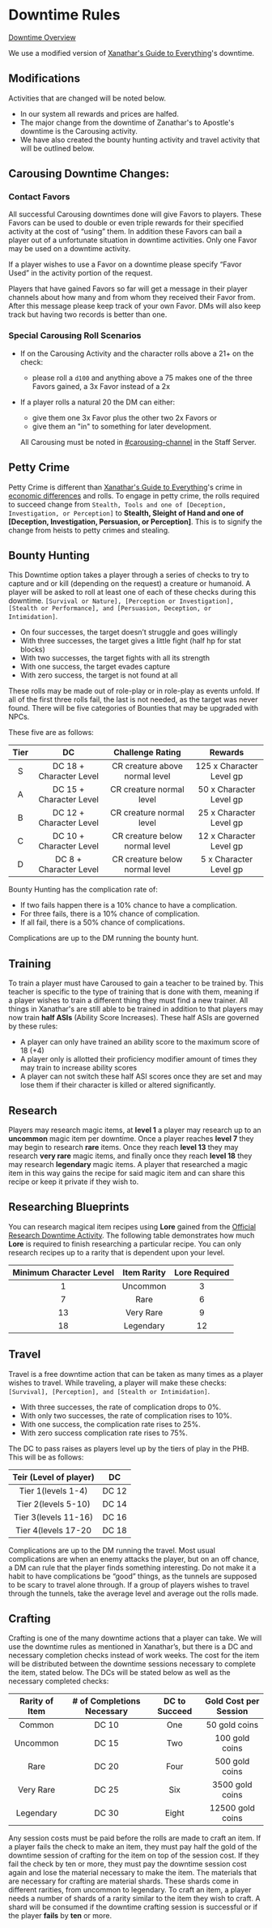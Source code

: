  # Downtime Rules
[Downtime Overview](13.01%20Downtime%20Overview.md)

 We use a modified version of [Xanathar's Guide to Everything](https://www.dndbeyond.com/sources/xgte)'s downtime. 
 
 ## Modifications
 Activities that are changed will be noted below.
 - In our system all rewards and prices are halfed. 
 - The major change from the downtime of Zanathar's to Apostle's downtime is the Carousing activity. 
 - We have also created the bounty hunting activity and travel activity that will be outlined below.

## Carousing Downtime Changes:

### Contact Favors
All successful Carousing downtimes done will give Favors to players. These Favors can be used to double or even triple rewards for their specified activity at the cost of “using” them. In addition these Favors can bail a player out of a unfortunate situation in downtime activities. Only one Favor may be used on a downtime activity.

If a player wishes to use a Favor on a downtime please specify “Favor Used” in the activity portion of the request. 

Players that have gained Favors so far will get a message in their player channels about how many and from whom they received their Favor from. After this message please keep track of your own Favor. DMs will also keep track but having two records is better than one. 

### Special Carousing Roll Scenarios
- If on the Carousing Activity and the character rolls above a 21+ on the check:
  - please roll a `d100` and anything above a 75 makes one of the three Favors gained, a 3x Favor instead of a 2x
- If a player rolls a natural 20 the DM can either:
  - give them one 3x Favor plus the other two 2x Favors or 
  - give them an "in" to something for later development. 
  
  All Carousing must be noted in [#carousing-channel](https://discord.com/channels/1003109601035690064/1048723906510463008) in the Staff Server.

## Petty Crime
Petty Crime is different than [Xanathar's Guide to Everything](https://www.dndbeyond.com/sources/xgte)'s crime in [economic differences](../15%20System%20Mechanics/15.05%20Economy%20Changes.md) and rolls. To engage in petty crime, the rolls required to succeed change from `Stealth, Tools and one of [Deception, Investigation, or Perception]` to **Stealth, Sleight of Hand and one of [Deception, Investigation, Persuasion, or Perception]**. This is to signify the change from heists to petty crimes and stealing.

## Bounty Hunting
This Downtime option takes a player through a series of checks to try to capture and or kill (depending on the request) a creature or humanoid. A player will be asked to roll at least one of each of these checks during this downtime. `[Survival or Nature], [Perception or Investigation], [Stealth or Performance], and [Persuasion, Deception, or Intimidation]`. 

- On four successes, the target doesn’t struggle and goes willingly
- With three successes, the target gives a little fight (half hp for stat blocks)
- With two successes, the target fights with all its strength
- With one success, the target evades capture
- With zero success, the target is not found at all

These rolls may be made out of role-play or in role-play as events unfold. If all of the first three rolls fail, the last is not needed, as the target was never found. There will be five categories of Bounties that may be upgraded with NPCs. 

These five are as follows:

Tier | DC | Challenge Rating | Rewards
:--: | :--: | :--: | :--:
S | DC 18 + Character Level | CR creature above normal level | 125 x Character Level gp
A | DC 15 + Character Level | CR creature normal level | 50 x Character Level gp
B | DC 12 + Character Level | CR creature normal level | 25 x Character Level gp
C | DC 10 + Character Level | CR creature below normal level | 12 x Character Level gp
D | DC 8 + Character Level | CR creature below normal level | 5 x Character Level gp

Bounty Hunting has the complication rate of: 
- If two fails happen there is a 10% chance to have a complication. 
- For three fails, there is a 10% chance of complication. 
- If all fail, there is a 50% chance of complications. 

Complications are up to the DM running the bounty hunt.

## Training
To train a player must have Caroused to gain a teacher to be trained by. This teacher is specific to the type of training that is done with them, meaning if a player wishes to train a different thing they must find a new trainer. All things in Xanathar's are still able to be trained in addition to that players may now train **half ASIs** (Ability Score Increases). These half ASIs are governed by these rules:

- A player can only have trained an ability score to the maximum score of 18 (+4)
- A player only is allotted their proficiency modifier amount of times they may train to increase ability scores
- A player can not switch these half ASI scores once they are set and may lose them if their character is killed or altered significantly.

## Research
Players may research magic items, at **level 1** a player may research up to an **uncommon** magic item per downtime. Once a player reaches **level 7** they may begin to research **rare** items. Once they reach **level 13** they may research **very rare** magic items, and finally once they reach **level 18** they may research **legendary** magic items. A player that researched a magic item in this way gains the recipe for said magic item and can share this recipe or keep it private if they wish to.

## Researching Blueprints
You can research magical item recipes using **Lore** gained from the [Official Research Downtime Activity](13.02%20Published%20Downtime%20Rules.md#research). The following table demonstrates how much **Lore** is required to finish researching a particular recipe. You can only research recipes up to a rarity that is dependent upon your level.

Minimum Character Level | Item Rarity | Lore Required
:--: | :--: | :--:
1 | Uncommon | 3
7 | Rare | 6
13 | Very Rare | 9
18 | Legendary | 12

## Travel
Travel is a free downtime action that can be taken as many times as a player wishes to travel. While traveling, a player will make these checks: `[Survival], [Perception], and [Stealth or Intimidation]`. 

- With three successes, the rate of complication drops to 0%.
- With only two successes, the rate of complication rises to 10%. 
- With one success, the complication rate rises to 25%.
- With zero success complication rate rises to 75%. 

The DC to pass raises as players level up by the tiers of play in the PHB. This will be as follows:

Teir (Level of player) | DC
:--: | :--:
Tier 1(levels 1-4) | DC 12
Tier 2(levels 5-10) | DC 14
Tier 3(levels 11-16) | DC 16
Tier 4(levels 17-20 | DC 18
 
Complications are up to the DM running the travel. Most usual complications are when an enemy attacks the player, but on an off chance, a DM can rule that the player finds something interesting. Do not make it a habit to have complications be “good” things, as the tunnels are supposed to be scary to travel alone through. If a group of players wishes to travel through the tunnels, take the average level and average out the rolls made.

## Crafting
Crafting is one of the many downtime actions that a player can take. We will use the downtime rules as mentioned in Xanathar’s, but there is a DC and necessary completion checks instead of work weeks. The cost for the item will be distributed between the downtime sessions necessary to complete the item, stated below. The DCs will be stated below as well as the necessary completed checks:

Rarity of Item | # of Completions Necessary | DC to Succeed | Gold Cost per Session
:--: | :--: | :--: | :--:
Common | DC 10 | One | 50 gold coins
Uncommon | DC 15 | Two | 100 gold coins
Rare | DC 20 | Four | 500 gold coins
Very Rare | DC 25 | Six | 3500 gold coins
Legendary | DC 30 | Eight | 12500 gold coins

Any session costs must be paid before the rolls are made to craft an item. If a player fails the check to make an item, they must pay half the gold of the downtime session of crafting for the item on top of the session cost. If they fail the check by ten or more, they must pay the downtime session cost again and lose the material necessary to make the item. 
The materials that are necessary for crafting are material shards. These shards come in different rarities, from uncommon to legendary. To craft an item, a player needs a number of shards of a rarity similar to the item they wish to craft. A shard will be consumed if the downtime crafting session is successful or if the player **fails** by **ten** or more.

